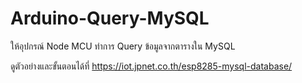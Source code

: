 # Arduino-Query-MySQL
ให้อุปกรณ์ Node MCU ทำการ Query ข้อมูลจากตารางใน MySQL

ดูตัวอย่างและขั้นตอนได้ที่  https://iot.jpnet.co.th/esp8285-mysql-database/
